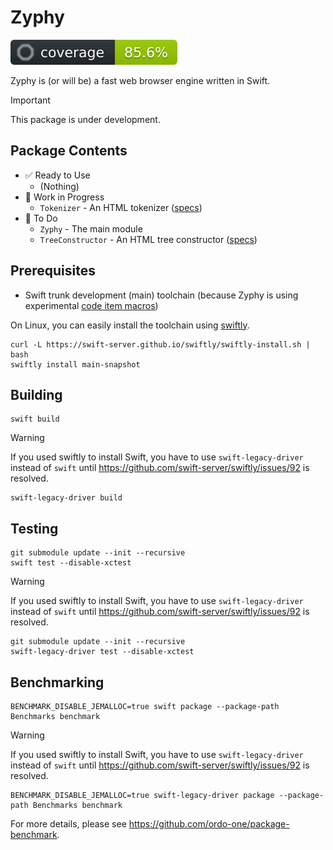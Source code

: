 # Zyphy

![coverage](coverage.svg)

Zyphy is (or will be) a fast web browser engine written in Swift.

> [!IMPORTANT]
> This package is under development.

## Package Contents

- ✅ Ready to Use
  - (Nothing)
- 🚧 Work in Progress
  - `Tokenizer` - An HTML tokenizer ([specs](https://html.spec.whatwg.org/multipage/parsing.html#tokenization))
- 🥚 To Do
  - `Zyphy` - The main module
  - `TreeConstructor` - An HTML tree constructor ([specs](https://html.spec.whatwg.org/multipage/parsing.html#tree-construction))

## Prerequisites

- Swift trunk development (main) toolchain (because Zyphy is using experimental [code item macros](https://github.com/apple/swift-evolution/blob/main/visions/macros.md#macro-roles))

On Linux, you can easily install the toolchain using [swiftly](https://swift-server.github.io/swiftly/).

```shell
curl -L https://swift-server.github.io/swiftly/swiftly-install.sh | bash
swiftly install main-snapshot
```

## Building

```shell
swift build
```

> [!WARNING]
> If you used swiftly to install Swift, you have to use `swift-legacy-driver` instead of `swift` until https://github.com/swift-server/swiftly/issues/92 is resolved.
>
> ```shell
> swift-legacy-driver build
> ```

## Testing

```shell
git submodule update --init --recursive
swift test --disable-xctest
```

> [!WARNING]
> If you used swiftly to install Swift, you have to use `swift-legacy-driver` instead of `swift` until https://github.com/swift-server/swiftly/issues/92 is resolved.
>
> ```shell
> git submodule update --init --recursive
> swift-legacy-driver test --disable-xctest
> ```

## Benchmarking

```shell
BENCHMARK_DISABLE_JEMALLOC=true swift package --package-path Benchmarks benchmark
```

> [!WARNING]
> If you used swiftly to install Swift, you have to use `swift-legacy-driver` instead of `swift` until https://github.com/swift-server/swiftly/issues/92 is resolved.
>
> ```shell
> BENCHMARK_DISABLE_JEMALLOC=true swift-legacy-driver package --package-path Benchmarks benchmark
> ```

For more details, please see https://github.com/ordo-one/package-benchmark.

